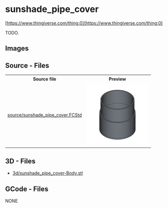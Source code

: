 # sunshade_pipe_cover

[https://www.thingiverse.com/thing:0](https://www.thingiverse.com/thing:0)



TODO.

## Images

## Source - Files

<table>
  <tr>
    <th>Source file</th>
    <th>Preview</th>
  </tr>
  <tr>
    <td>
        <a href="source/sunshade_pipe_cover.FCStd">source/sunshade_pipe_cover.FCStd</a>
    </td>
    <td>
        <img src="img/previews/sunshade_pipe_cover.png" alt="img/previews/sunshade_pipe_cover.png" width="200"/>
    </td>
  </tr>
</table>

## 3D - Files
* [3d/sunshade_pipe_cover-Body.stl](3d/sunshade_pipe_cover-Body.stl)

## GCode - Files
NONE